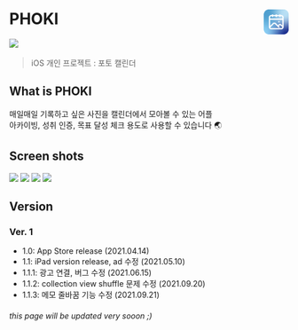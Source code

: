 # PHOKI <img src="https://github.com/sio2whocodes/PHOKI/blob/main/PHOKI/img/phoki_icon_%EB%91%A5%EA%B8%80_%EB%8C%80%EC%A7%80%201.png" width = 45 align = right>
[<img src = "https://devimages-cdn.apple.com/app-store/marketing/guidelines/images/badge-download-on-the-app-store.svg">](https://apps.apple.com/us/app/%ED%8F%AC%ED%82%A4/id1562617132#?platform=iphone)    

> iOS 개인 프로젝트 : 포토 캘린더
## What is PHOKI
매일매일 기록하고 싶은 사진을 캘린더에서 모아볼 수 있는 어플   
아카이빙, 성취 인증, 목표 달성 체크 용도로 사용할 수 있습니다 🌏

## Screen shots
<div>
<img src = "https://user-images.githubusercontent.com/41771874/131452440-9d270284-ab2d-4425-b687-6779031f4ecf.png" width = 22% >
<img src = "https://user-images.githubusercontent.com/41771874/131452453-edd9b202-b3e5-40bb-973c-6e26a2ea9372.png" width = 22% >
<img src = "https://user-images.githubusercontent.com/41771874/131452459-05e0ccbb-3c62-4065-a8a7-e63bbafbdf5b.png" width = 22% >
<img src = "https://user-images.githubusercontent.com/41771874/131452465-23e7a889-c50f-45bb-95f2-761b42a39ace.png" width = 22% >
</div>

## Version
### Ver. 1
- 1.0: App Store release (2021.04.14)
- 1.1: iPad version release, ad 수정 (2021.05.10)
- 1.1.1: 광고 연결, 버그 수정 (2021.06.15)
- 1.1.2: collection view shuffle 문제 수정 (2021.09.20)
- 1.1.3: 메모 줄바꿈 기능 수정 (2021.09.21)

###### this page will be updated very sooon ;)
